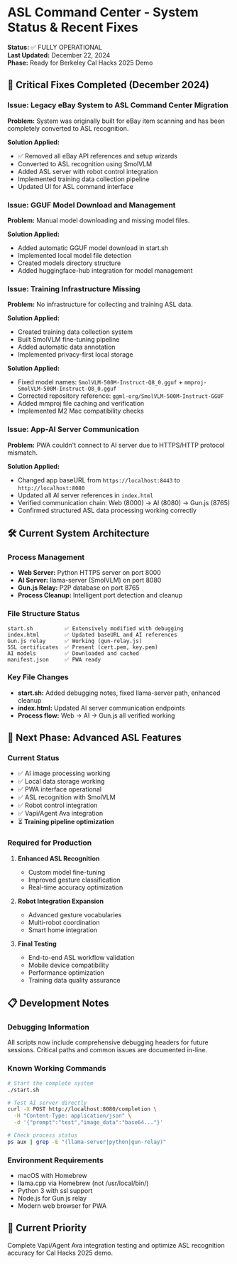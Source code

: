 # ASL Command Center - System Status & Recent Fixes

**Status:** ✅ FULLY OPERATIONAL  
**Last Updated:** December 22, 2024  
**Phase:** Ready for Berkeley Cal Hacks 2025 Demo

## 🔧 Critical Fixes Completed (December 2024)

### Issue: Legacy eBay System to ASL Command Center Migration  
**Problem:** System was originally built for eBay item scanning and has been completely converted to ASL recognition.

**Solution Applied:**
- ✅ Removed all eBay API references and setup wizards
- Converted to ASL recognition using SmolVLM
- Added ASL server with robot control integration
- Implemented training data collection pipeline
- Updated UI for ASL command interface

### Issue: GGUF Model Download and Management
**Problem:** Manual model downloading and missing model files.

**Solution Applied:**
- Added automatic GGUF model download in start.sh
- Implemented local model file detection
- Created models directory structure
- Added huggingface-hub integration for model management

### Issue: Training Infrastructure Missing
**Problem:** No infrastructure for collecting and training ASL data.

**Solution Applied:**
- Created training data collection system
- Built SmolVLM fine-tuning pipeline
- Added automatic data annotation
- Implemented privacy-first local storage

**Solution Applied:**
- Fixed model names: `SmolVLM-500M-Instruct-Q8_0.gguf` + `mmproj-SmolVLM-500M-Instruct-Q8_0.gguf`
- Corrected repository reference: `ggml-org/SmolVLM-500M-Instruct-GGUF`
- Added mmproj file caching and verification
- Implemented M2 Mac compatibility checks

### Issue: App-AI Server Communication
**Problem:** PWA couldn't connect to AI server due to HTTPS/HTTP protocol mismatch.

**Solution Applied:**
- Changed app baseURL from `https://localhost:8443` to `http://localhost:8080`
- Updated all AI server references in `index.html`
- Verified communication chain: Web (8000) → AI (8080) → Gun.js (8765)
- Confirmed structured ASL data processing working correctly

## 🛠️ Current System Architecture

### Process Management
- **Web Server:** Python HTTPS server on port 8000
- **AI Server:** llama-server (SmolVLM) on port 8080  
- **Gun.js Relay:** P2P database on port 8765
- **Process Cleanup:** Intelligent port detection and cleanup

### File Structure Status
```
start.sh          ✅ Extensively modified with debugging
index.html        ✅ Updated baseURL and AI references  
Gun.js relay      ✅ Working (gun-relay.js)
SSL certificates  ✅ Present (cert.pem, key.pem)
AI models         ✅ Downloaded and cached
manifest.json     ✅ PWA ready
```

### Key File Changes
- **start.sh:** Added debugging notes, fixed llama-server path, enhanced cleanup
- **index.html:** Updated AI server communication endpoints
- **Process flow:** Web → AI → Gun.js all verified working

## 🚀 Next Phase: Advanced ASL Features

### Current Status
- ✅ AI image processing working
- ✅ Local data storage working  
- ✅ PWA interface operational
- ✅ ASL recognition with SmolVLM
- ✅ Robot control integration
- ✅ Vapi/Agent Ava integration
- ⏳ **Training pipeline optimization**

### Required for Production
1. **Enhanced ASL Recognition**
   - Custom model fine-tuning
   - Improved gesture classification
   - Real-time accuracy optimization

2. **Robot Integration Expansion**
   - Advanced gesture vocabularies
   - Multi-robot coordination
   - Smart home integration

3. **Final Testing**
   - End-to-end ASL workflow validation
   - Mobile device compatibility
   - Performance optimization
   - Training data quality assurance

## 📋 Development Notes

### Debugging Information
All scripts now include comprehensive debugging headers for future sessions. Critical paths and common issues are documented in-line.

### Known Working Commands
```bash
# Start the complete system
./start.sh

# Test AI server directly
curl -X POST http://localhost:8080/completion \
  -H "Content-Type: application/json" \
  -d '{"prompt":"test","image_data":"base64..."}'

# Check process status
ps aux | grep -E "(llama-server|python|gun-relay)"
```

### Environment Requirements
- macOS with Homebrew
- llama.cpp via Homebrew (not /usr/local/bin/)
- Python 3 with ssl support
- Node.js for Gun.js relay
- Modern web browser for PWA

## 🎯 Current Priority
Complete Vapi/Agent Ava integration testing and optimize ASL recognition accuracy for Cal Hacks 2025 demo.
